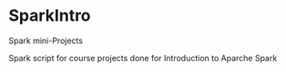# SparkIntro
Spark mini-Projects

Spark script for course projects done for Introduction to Aparche Spark
